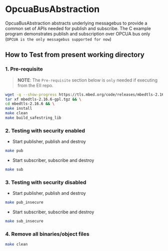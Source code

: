 # OpcuaBusAbstraction

OpcuaBusAbstraction abstracts underlying messagebus to provide a common set of APIs needed for publish and subscribe.
The C example program demonstrates publish and subscription over OPCUA bus only (`OPCUA is the only messagebus supported for now`)

## How to Test from present working directory

### 1. Pre-requisite

> **NOTE**:
> The `Pre-requisite` section below is `only` needed if executing from
> the EII repo.
  ```sh
  wget -q --show-progress https://tls.mbed.org/code/releases/mbedtls-2.16.6-gpl.tgz && \
  tar xf mbedtls-2.16.6-gpl.tgz && \
  cd mbedtls-2.16.6 && \
  make install
  make clean
  make build_safestring_lib
  ```

### 2. Testing with security enabled

* Start publisher, publish and destroy

```sh
make pub
```

* Start subscriber, subscribe and destroy

```sh
make sub
```

### 3. Testing with security disabled

* Start publisher, publish and destroy

```sh
make pub_insecure
```

* Start subscriber, subscribe and destroy

```sh
make sub_insecure
```

### 4. Remove all binaries/object files

```sh
make clean
```


```
